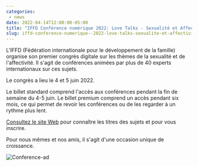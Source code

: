 ```yaml
---
categories:
 - news
date: 2022-04-14T12:00:00-05:00
title: "IFFD Conférence numérique 2022: Love Talks - Sexualité et Affectivité"
slug: iffd-conference-numerique--2022-love-talks-sexualite-et-affectivite
---
```


L'IFFD (Fédération internationale pour le développement de la famille) organise son premier congrès digitale sur les thèmes de la sexualité et de l'affectivité. Il s'agit de conférences animées par plus de 40 experts internationaux sur ces sujets.

Le congrès a lieu le 4 et 5 juin 2022.

Le billet standard comprend l'accès aux conférences pendant la fin de semaine du 4-5 juin. Le billet premium comprend un accès pendant six mois, ce qui permet de revoir les conférences ou de les regarder à un rythme plus lent.

<a href="https://love-talks-sexuality-and-affectivity-en.heysummit.com/">Consultez le site Web</a> pour connaître les titres des sujets et pour vous inscrire.

Pour nous mêmes et nos amis, il s'agit d'une occasion unique de croissance.

<!--more-->

![Conference-ad](/images/posts/love-talks.jpg)
